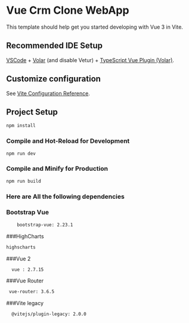 # Vue Crm Clone WebApp

This template should help get you started developing with Vue 3 in Vite.

## Recommended IDE Setup

[VSCode](https://code.visualstudio.com/) + [Volar](https://marketplace.visualstudio.com/items?itemName=Vue.volar) (and disable Vetur) + [TypeScript Vue Plugin (Volar)](https://marketplace.visualstudio.com/items?itemName=Vue.vscode-typescript-vue-plugin).

## Customize configuration

See [Vite Configuration Reference](https://vitejs.dev/config/).

## Project Setup

```sh
npm install
```

### Compile and Hot-Reload for Development

```sh
npm run dev
```

### Compile and Minify for Production

```sh
npm run build
```

### Here are All the following dependencies

### Bootstrap Vue
```sh
    bootstrap-vue: 2.23.1
```
###HighCharts
```sh
highscharts
```

###Vue 2
```sh
  vue : 2.7.15
```
###Vue Router
```sh
 vue-router: 3.6.5
```
###Vite legacy
```sh
  @vitejs/plugin-legacy: 2.0.0
```
